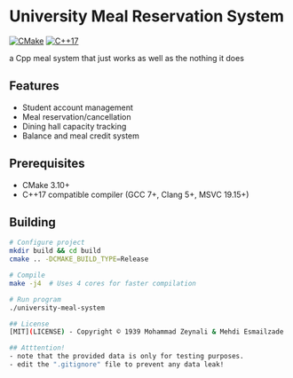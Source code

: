 # University Meal Reservation System

[![CMake](https://img.shields.io/badge/CMake-3.10+-blue.svg)](https://cmake.org)
[![C++17](https://img.shields.io/badge/C++-17-blue.svg)](https://isocpp.org/)

a Cpp meal system that just works as well as the nothing it does

## Features

- Student account management
- Meal reservation/cancellation
- Dining hall capacity tracking
- Balance and meal credit system

## Prerequisites

- CMake 3.10+
- C++17 compatible compiler (GCC 7+, Clang 5+, MSVC 19.15+)

## Building


```bash
# Configure project
mkdir build && cd build
cmake .. -DCMAKE_BUILD_TYPE=Release

# Compile
make -j4  # Uses 4 cores for faster compilation

# Run program
./university-meal-system

## License  
[MIT](LICENSE) - Copyright © 1939 Mohammad Zeynali & Mehdi Esmailzade

## Atttention!
- note that the provided data is only for testing purposes.
- edit the ".gitignore" file to prevent any data leak!
